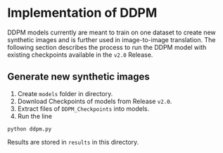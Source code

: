 # Implementation of DDPM
DDPM models currently are meant to train on one dataset to create new synthetic images and is further used in image-to-image translation. The following section describes the process to run the DDPM model with existing checkpoints available in the `v2.0` Release. 
## Generate new synthetic images
1. Create ```models``` folder in directory.
2. Download Checkpoints of models from Release ```v2.0```.
3. Extract files of ```DDPM_Checkpoints``` into models.
4. Run the line
```
python ddpm.py
```

Results are stored in ```results```  in this directory.

